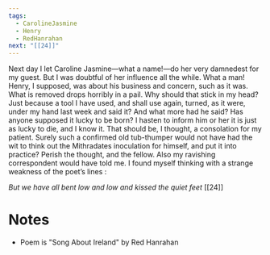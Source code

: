 ```yaml
---
tags:
  - CarolineJasmine
  - Henry
  - RedHanrahan
next: "[[24]]"
---
```

Next day I let Caroline Jasmine—what a name!—do her very damnedest for my guest. But I was doubtful of her influence all the while. What a man! Henry, I supposed, was about his business and concern, such as it was. What is removed drops horribly in a pail. Why should that stick in my head? Just because a tool I have used, and shall use again, turned, as it were, under my hand last week and said it? And what more had he said? Has anyone supposed it lucky to be born? I hasten to inform him or her it is just as lucky to die, and I know it. That should be, I thought, a consolation for my patient. Surely such a confirmed old tub-thumper would not have had the wit to think out the Mithradates inoculation for himself, and put it into practice? Perish the thought, and the fellow. Also my ravishing correspondent would have told me. I found myself thinking with a strange weakness of the poet’s lines :

*But we have all bent low and low and kissed the
quiet feet* [[24]]

# Notes
- Poem is "Song About Ireland" by Red Hanrahan